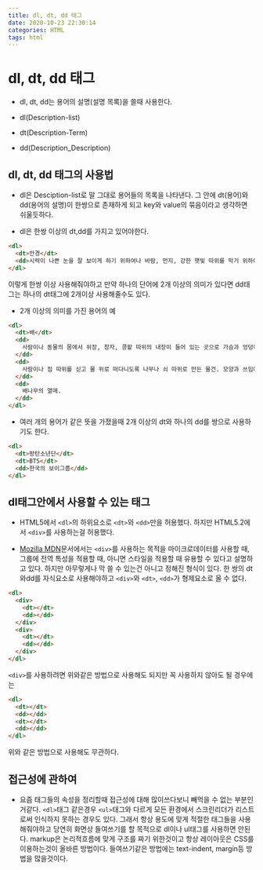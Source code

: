 ```yaml
---
title: dl, dt, dd 태그
date: 2020-10-23 22:30:14
categories: HTML
tags: html
---
```


# dl, dt, dd 태그

- dl, dt, dd는 용어의 설명(설명 목록)을 쓸때 사용한다.

- dl(Description-list)
- dt(Description-Term)
- dd(Description_Description)

## dl, dt, dd 태그의 사용법

- dl은 Desciption-list로 말 그대로 용어들의 목록을 나타낸다. 그 안에 dt(용어)와 dd(용어의 설명)이 한쌍으로 존재하게 되고 key와 value의 묶음이라고 생각하면 쉬울듯하다.

- dl은 한쌍 이상의 dt,dd를 가지고 있어야한다.
```html
<dl>
  <dt>안경</dt>
  <dd>시력이 나쁜 눈을 잘 보이게 하기 위하여나 바람, 먼지, 강한 햇빛 따위를 막기 위하여 눈에 쓰는 물건.</dd>
</dl>
```
이렇게 한쌍 이상 사용해줘야하고 만약 하나의 단어에 2개 이상의 의미가 있다면 dd태그는 하나의 dt태그에 2개이상 사용해줄수도 있다.

- 2개 이상의 의미를 가진 용어의 예
```html
<dl>
  <dt>배</dt>
  <dd>
    사람이나 동물의 몸에서 위장, 창자, 콩팥 따위의 내장이 들어 있는 곳으로 가슴과 엉덩이 사이의 부위.
  </dd>
  <dd>
    사람이나 짐 따위를 싣고 물 위로 떠다니도록 나무나 쇠 따위로 만든 물건. 모양과 쓰임에 따라 보트, 나룻배, 기선(汽船), 군함(軍艦), 화물선, 여객선, 유조선 따위로 나눈다.
  </dd>
  <dd>
    배나무의 열매.
  </dd>
</dl>
```

- 여러 개의 용어가 같은 뜻을 가졌을때 2개 이상의 dt와 하나의 dd를 쌍으로 사용하기도 한다.
```html
<dl>
  <dt>방탄소년단</dt>
  <dt>BTS</dt>
  <dd>한국의 보이그룹</dd>
</dl>
```

## dl태그안에서 사용할 수 있는 태그
- HTML5에서 `<dl>`의 하위요소로 `<dt>`와 `<dd>`만을 허용했다. 하지만 HTML5.2에서 `<div>`를 사용하는걸 허용했다.

- [Mozilla MDN](https://developer.mozilla.org/ko/docs/Web/HTML/Element/dl)문서에서는 `<div>`를 사용하는 목적을 마이크로데이터를 사용할 때, 그룹에 전역 특성을 적용할 때, 아니면 스타일을 적용할 때 유용할 수 있다고 설명하고 있다.
하지만 아무렇게나 막 쓸 수 있는건 아니고 정해진 형식이 있다.
한 쌍의 dt와dd를 자식요소로 사용해야하고 `<div>`와 `<dt>`, `<dd>`가 형제요소로 올 수 없다.
```html
<dl>
  <div>
    <dt></dt>
    <dd></dd>
  </div>
  <div>
    <dt></dt>
    <dd></dd>
  </div>
</dl>
```
`<div>`를 사용하려면 위와같은 방법으로 사용해도 되지만 꼭 사용하지 않아도 될 경우에는
```html
<dl>
  <dt></dt>
  <dd></dd>
  <dt></dt>
  <dd></dd>
</dl>
```
위와 같은 방법으로 사용해도 무관하다.

## 접근성에 관하여
- 요즘 태그들의 속성을 정리할때 접근성에 대해 많이쓰다보니 빼먹을 수 없는 부분인거같다. `<dl>`태그 같은경우 `<ul>`태그와 다르게 모든 환경에서 스크린리더가 리스트로써 인식하지 못하는 경우도 있다.
그래서 항상 용도에 맞게 적절한 태그들을 사용해줘야하고 당연히 화면상 들여쓰기를 할 목적으로 dl이나 ul태그를 사용하면 안된다. markup은 논리적흐름에 맞게 구조를 짜기 위한것이고 항상 레이아웃은 CSS를 이용하는것이 올바른 방법이다. 들여쓰기같은 방법에는 text-indent, margin등 방법을 많을것이다.
